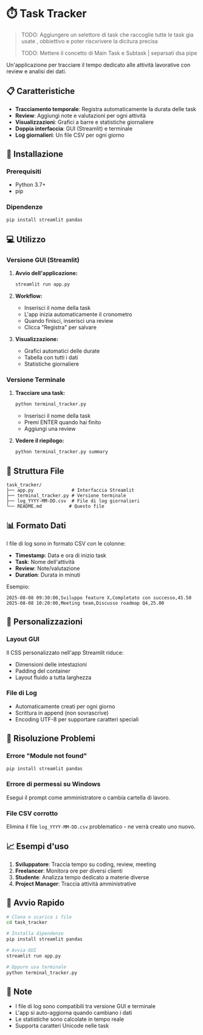 # ⏱️ Task Tracker

> TODO:  Aggiungere un selettore di task che  raccoglie tutte le task gia usate , obbiettivo e poter riscxrivere la dicitura precisa
> 
> TODO: Mettere il concetto  di  Main Task e Subtask  | separsati dsa pipe





Un'applicazione per tracciare il tempo dedicato alle attività lavorative con review e analisi dei dati.

## 📋 Caratteristiche

- **Tracciamento temporale**: Registra automaticamente la durata delle task
- **Review**: Aggiungi note e valutazioni per ogni attività
- **Visualizzazioni**: Grafici a barre e statistiche giornaliere
- **Doppia interfaccia**: GUI (Streamlit) e terminale
- **Log giornalieri**: Un file CSV per ogni giorno

## 🚀 Installazione

### Prerequisiti

- Python 3.7+
- pip

### Dipendenze

```bash
pip install streamlit pandas
```

## 💻 Utilizzo

### Versione GUI (Streamlit)

1. **Avvio dell'applicazione:**
   
   ```bash
   streamlit run app.py
   ```

2. **Workflow:**
   
   - Inserisci il nome della task
   - L'app inizia automaticamente il cronometro
   - Quando finisci, inserisci una review
   - Clicca "Registra" per salvare

3. **Visualizzazione:**
   
   - Grafici automatici delle durate
   - Tabella con tutti i dati
   - Statistiche giornaliere

### Versione Terminale

1. **Tracciare una task:**
   
   ```bash
   python terminal_tracker.py
   ```
   
   - Inserisci il nome della task
   - Premi ENTER quando hai finito
   - Aggiungi una review

2. **Vedere il riepilogo:**
   
   ```bash
   python terminal_tracker.py summary
   ```

## 📁 Struttura File

```
task_tracker/
├── app.py              # Interfaccia Streamlit
├── terminal_tracker.py # Versione terminale
├── log_YYYY-MM-DD.csv  # File di log giornalieri
└── README.md          # Questo file
```

## 📊 Formato Dati

I file di log sono in formato CSV con le colonne:

- **Timestamp**: Data e ora di inizio task
- **Task**: Nome dell'attività
- **Review**: Note/valutazione
- **Duration**: Durata in minuti

Esempio:

```csv
2025-08-08 09:30:00,Sviluppo feature X,Completato con successo,45.50
2025-08-08 10:20:00,Meeting team,Discusso roadmap Q4,25.00
```

## 🎨 Personalizzazioni

### Layout GUI

Il CSS personalizzato nell'app Streamlit riduce:

- Dimensioni delle intestazioni
- Padding del container
- Layout fluido a tutta larghezza

### File di Log

- Automaticamente creati per ogni giorno
- Scrittura in append (non sovrascrive)
- Encoding UTF-8 per supportare caratteri speciali

## 🔧 Risoluzione Problemi

### Errore "Module not found"

```bash
pip install streamlit pandas
```

### Errore di permessi su Windows

Esegui il prompt come amministratore o cambia cartella di lavoro.

### File CSV corrotto

Elimina il file `log_YYYY-MM-DD.csv` problematico - ne verrà creato uno nuovo.

## 📈 Esempi d'uso

1. **Sviluppatore**: Traccia tempo su coding, review, meeting
2. **Freelancer**: Monitora ore per diversi clienti
3. **Studente**: Analizza tempo dedicato a materie diverse
4. **Project Manager**: Traccia attività amministrative

## 🚀 Avvio Rapido

```bash
# Clona o scarica i file
cd task_tracker

# Installa dipendenze
pip install streamlit pandas

# Avvia GUI
streamlit run app.py

# Oppure usa terminale
python terminal_tracker.py
```

## 📝 Note

- I file di log sono compatibili tra versione GUI e terminale
- L'app si auto-aggiorna quando cambiano i dati
- Le statistiche sono calcolate in tempo reale
- Supporta caratteri Unicode nelle task




